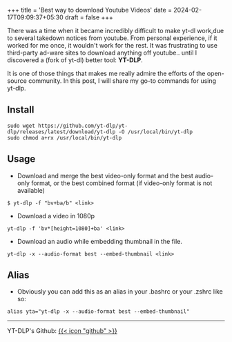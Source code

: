 +++
title = 'Best way to download Youtube Videos'
date = 2024-02-17T09:09:37+05:30
draft = false
+++

There was a time when it became incredibly difficult to make yt-dl work,due to several takedown notices from youtube. From personal experience, if it worked for me once, it wouldn't work for the rest. It was frustrating to use third-party ad-ware sites to download anything off youtube.. until I discovered a (fork of yt-dl) better tool: __YT-DLP__. 

It is one of those things that makes me really admire the efforts of the open-source community. In this post, I will share my go-to commands for using yt-dlp.


## Install

```shell
sudo wget https://github.com/yt-dlp/yt-dlp/releases/latest/download/yt-dlp -O /usr/local/bin/yt-dlp
sudo chmod a+rx /usr/local/bin/yt-dlp
```


## Usage

- Download and merge the best video-only format and the best audio-only format, or the best combined format (if video-only format is not available)

```shell
$ yt-dlp -f "bv+ba/b" <link>
```


- Download a video in 1080p

```shell	
yt-dlp -f 'bv*[height=1080]+ba' <link>
```

- Download an audio while embedding thumbnail in the file. 


```shell
yt-dlp -x --audio-format best --embed-thumbnail <link>
```


## Alias

- Obviously you can add this as an alias in your .bashrc or your .zshrc like so:

```shell
alias yta="yt-dlp -x --audio-format best --embed-thumbnail"
```

<hr>

YT-DLP's Github: [{{< icon "github" >}}](https://github.com/yt-dlp/yt-dlp) 
